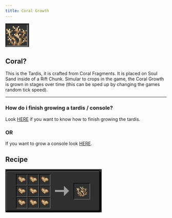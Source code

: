 ```yaml
---
title: Coral Growth
---
```


![coral](images/coral.png)

## Coral?

This is the Tardis, it is crafted from Coral Fragments. It is placed on Soul Sand inside of a Rift Chunk. Simular to crops in the game, the Coral Growth is grown in stages over time (this can be sped up by changing the games random tick speed). 

--------------

### How do i finish growing a tardis / console?

Look [HERE](https://amblelabs.github.io/ait-wiki/mechanics/tardis/completing_tardis_growth/) if you want to know how to finish growing the tardis.
### OR
If you want to grow a console look [HERE](https://amblelabs.github.io/ait-wiki/blocks/console/#how-do-i-create--get-a-console).

## Recipe

![coralrecipe](images/coral_recipe.png)
